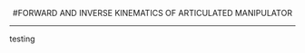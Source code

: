 <p align="center">
    #FORWARD AND INVERSE KINEMATICS OF ARTICULATED MANIPULATOR
</p>
<hr>
testing
